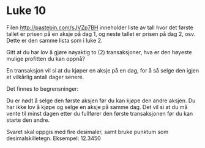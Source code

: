 # Luke 10

Filen http://pastebin.com/sJVZp7BH inneholder liste av tall hvor det første tallet er prisen på en aksje på dag 1, og neste tallet er prisen på dag 2, osv. Dette er den samme lista som i luke 2.

Gitt at du har lov å gjøre nøyaktig to (2) transaksjoner, hva er den høyeste mulige profitten du kan oppnå?

En transaksjon vil si at du kjøper en aksje på en dag, for å så selge den igjen et vilkårlig antall dager senere.

Det finnes to begrensninger:

Du er nødt å selge den første aksjen før du kan kjøpe den andre aksjen.
Du har ikke lov å kjøpe og selge en aksje på samme dag. Det vil si at du må vente til minst dagen etter du fullfører den første transaksjonen før du kan starte den andre.

Svaret skal oppgis med fire desimaler, samt bruke punktum som desimalskilletegn. Eksempel: 12.3450

